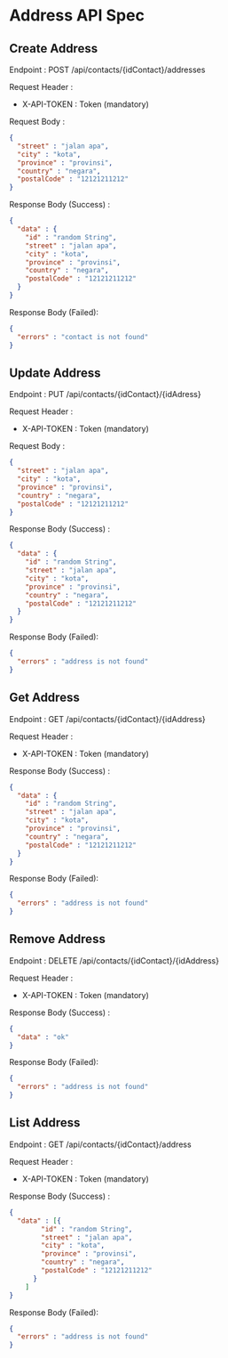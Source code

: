 # Address API Spec

## Create Address

Endpoint : POST /api/contacts/{idContact}/addresses

Request Header :
- X-API-TOKEN : Token (mandatory)

Request Body :
```json
{
  "street" : "jalan apa",
  "city" : "kota",
  "province" : "provinsi",
  "country" : "negara",
  "postalCode" : "12121211212"
}
```

Response Body (Success) :
```json
{
  "data" : {
    "id" : "random String",
    "street" : "jalan apa",
    "city" : "kota",
    "province" : "provinsi",
    "country" : "negara",
    "postalCode" : "12121211212" 
  }
}
```

Response Body (Failed):
```json
{
  "errors" : "contact is not found"
}
```

## Update Address

Endpoint : PUT /api/contacts/{idContact}/{idAdress}

Request Header :
- X-API-TOKEN : Token (mandatory)

Request Body :
```json
{
  "street" : "jalan apa",
  "city" : "kota",
  "province" : "provinsi",
  "country" : "negara",
  "postalCode" : "12121211212"
}
```

Response Body (Success) :
```json
{
  "data" : {
    "id" : "random String",
    "street" : "jalan apa",
    "city" : "kota",
    "province" : "provinsi",
    "country" : "negara",
    "postalCode" : "12121211212" 
  }
}
```

Response Body (Failed):
```json
{
  "errors" : "address is not found"
}
```

## Get Address

Endpoint : GET /api/contacts/{idContact}/{idAddress}

Request Header :
- X-API-TOKEN : Token (mandatory)

Response Body (Success) :
```json
{
  "data" : {
    "id" : "random String",
    "street" : "jalan apa",
    "city" : "kota",
    "province" : "provinsi",
    "country" : "negara",
    "postalCode" : "12121211212" 
  }
}
```

Response Body (Failed):
```json
{
  "errors" : "address is not found"
}
```

## Remove Address

Endpoint : DELETE /api/contacts/{idContact}/{idAddress}

Request Header :
- X-API-TOKEN : Token (mandatory)

Response Body (Success) :
```json
{
  "data" : "ok"
}
```

Response Body (Failed):
```json
{
  "errors" : "address is not found"
}
```

## List Address

Endpoint : GET /api/contacts/{idContact}/address

Request Header :
- X-API-TOKEN : Token (mandatory)

Response Body (Success) :
```json
{
  "data" : [{
        "id" : "random String",
        "street" : "jalan apa",
        "city" : "kota",
        "province" : "provinsi",
        "country" : "negara",
        "postalCode" : "12121211212" 
      }
    ]
}
```

Response Body (Failed):
```json
{
  "errors" : "address is not found"
}
```